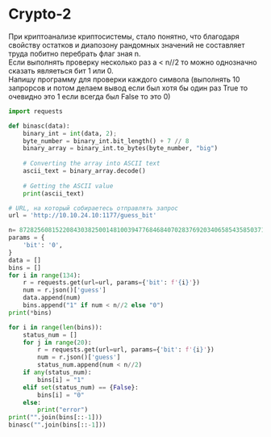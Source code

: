 # Crypto-2

При криптоанализе криптосистемы, стало понятно, что благодаря свойству остатков и диапозону рандомных значений не составляет труда побитно перебрать флаг зная n. <br>
Если выполнять проверку несколько раз a < n//2 то можно однозначно сказать являеться бит 1 или 0. <br>
Напишу программу для проверки каждого символа (выполнять 10 запрорсов и потом делаем вывод если был хотя бы один раз True то очевидно это 1 если всегда был False то это 0)

```python
import requests

def binasc(data):
    binary_int = int(data, 2);
    byte_number = binary_int.bit_length() + 7 // 8
    binary_array = binary_int.to_bytes(byte_number, "big")
 
    # Converting the array into ASCII text
    ascii_text = binary_array.decode()
 
    # Getting the ASCII value
    print(ascii_text)

# URL, на который собираетесь отправлять запрос
url = 'http://10.10.24.10:1177/guess_bit'

n= 87282560815220843038250014810039477684684070283769203406585435850371115053570026597118498765163762164403692160395958477910825986946012162688343826181673963273157790228932614367441290233841031776814108741444267327057272508606770654217633425737988863059905188830300473802664754489103853373670969508924457898743
params = {
    'bit': '0',
}
data = []
bins = []
for i in range(134):
    r = requests.get(url=url, params={'bit': f'{i}'}) 
    num = r.json()['guess']   
    data.append(num)
    bins.append("1" if num < n//2 else "0")
print(*bins)

for i in range(len(bins)):
    status_num = []
    for j in range(20):
        r = requests.get(url=url, params={'bit': f'{i}'}) 
        num = r.json()['guess']
        status_num.append(num < n//2)
    if any(status_num):
        bins[i] = "1"
    elif set(status_num) == {False}:
        bins[i] = "0"
    else:
        print("error")
print("".join(bins[::-1]))
binasc("".join(bins[::-1]))
```
